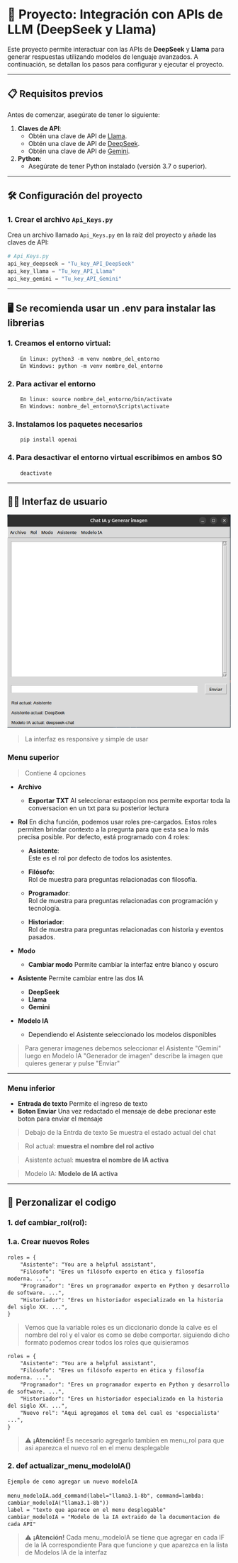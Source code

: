 # 🚀 Proyecto: Integración con APIs de LLM (DeepSeek y Llama)

Este proyecto permite interactuar con las APIs de **DeepSeek** y **Llama** para generar respuestas utilizando modelos de lenguaje avanzados. A continuación, se detallan los pasos para configurar y ejecutar el proyecto.

---

## 📋 Requisitos previos

Antes de comenzar, asegúrate de tener lo siguiente:

1. **Claves de API**:
    - Obtén una clave de API de [Llama](https://console.llamaapi.com/en/dashboard).
    - Obtén una clave de API de [DeepSeek](https://platform.deepseek.com/usage).
    - Obtén una clave de API de [Gemini](https://ai.google.dev/gemini-api/docs/api-key).
2. **Python**:
    - Asegúrate de tener Python instalado (versión 3.7 o superior).

---
## 🛠️ Configuración del proyecto

### 1. **Crear el archivo `Api_Keys.py`**
   Crea un archivo llamado `Api_Keys.py` en la raíz del proyecto y añade las claves de API:

   ```python
   # Api_Keys.py
   api_key_deepseek = "Tu_key_API_DeepSeek"
   api_key_llama = "Tu_key_API_Llama"
   api_key_gemini = "Tu_key_API_Gemini"
   ```
---
## 🖥️ Se recomienda usar un .env para instalar las librerias

### 1. **Creamos el entorno virtual:**
        En linux: python3 -m venv nombre_del_entorno
        En Windows: python -m venv nombre_del_entorno

### 2. **Para activar el entorno**
        En linux: source nombre_del_entorno/bin/activate
        En Windows: nombre_del_entorno\Scripts\activate
        
### 3. **Instalamos los paquetes necesarios**
        pip install openai

### 4. **Para desactivar el entorno virtual escribimos en ambos SO**
        deactivate

---
##  🧑‍💻 Interfaz de usuario

![alt text](image.png)

>La interfaz es responsive y simple de usar
### **Menu superior**
>Contiene 4 opciones
- **Archivo**
    - **Exportar TXT**
        Al seleccionar estaopcion nos permite exportar toda la conversacion en un txt para su posterior lectura
- **Rol**
    En dicha función, podemos usar roles pre-cargados. Estos roles permiten brindar contexto a la pregunta para que esta sea lo más precisa posible. Por defecto, está programado con 4 roles:

    - **Asistente**:  
    Este es el rol por defecto de todos los asistentes.

    - **Filósofo**:  
    Rol de muestra para preguntas relacionadas con filosofía.

    - **Programador**:  
    Rol de muestra para preguntas relacionadas con programación y tecnología.

    - **Historiador**:  
    Rol de muestra para preguntas relacionadas con historia y eventos pasados.

- **Modo**
    - **Cambiar modo**
    Permite cambiar la interfaz 
    entre blanco y oscuro

- **Asistente**
    Permite cambiar entre las dos IA
    - **DeepSeek**
    - **Llama**
    - **Gemini**

- **Modelo IA**
    - Dependiendo el Asistente seleccionado los modelos disponibles

> Para generar imagenes debemos seleccionar el Asistente "Gemini"
> luego en Modelo IA "Generador de imagen"
> describe la imagen que quieres generar y pulse "Enviar"
---
### **Menu inferior**
- **Entrada de texto**
    Permite el ingreso de texto
- **Boton Enviar**
    Una vez redactado el mensaje de debe precionar
    este boton para enviar el mensaje

>Debajo de la Entrda de texto
>Se muestra el estado actual del chat

>Rol actual: **muestra el nombre del rol activo**

>Asistente actual: **muestra el nombre de IA activa**

>Modelo IA: **Modelo de IA activa**

---
##  🔧 Perzonalizar el codigo

### **1. def cambiar_rol(rol):**

### **1.a. Crear nuevos Roles**
    roles = {
        "Asistente": "You are a helpful assistant",
        "Filósofo": "Eres un filósofo experto en ética y filosofía moderna. ...",
        "Programador": "Eres un programador experto en Python y desarrollo de software. ...",
        "Historiador": "Eres un historiador especializado en la historia del siglo XX. ...",
    }
>Vemos que la variable roles es un diccionario donde la calve es el nombre del rol
>y el valor es como se debe comportar. siguiendo dicho formato podemos crear todos los roles que quisieramos

    roles = {
        "Asistente": "You are a helpful assistant",
        "Filósofo": "Eres un filósofo experto en ética y filosofía moderna. ...",
        "Programador": "Eres un programador experto en Python y desarrollo de software. ...",
        "Historiador": "Eres un historiador especializado en la historia del siglo XX. ...",
        "Nuevo rol": "Aqui agregamos el tema del cual es 'especialista' ...",
    }
> ⚠️ **¡Atención!** 
> Es necesario agregarlo tambien en menu_rol para que asi aparezca el nuevo rol en el menu desplegable

### **2. def actualizar_menu_modeloIA()**
    Ejemplo de como agregar un nuevo modeloIA

    menu_modeloIA.add_command(label="llama3.1-8b", command=lambda: cambiar_modeloIA("llama3.1-8b"))
    label = "texto que aparece en el menu desplegable" 
    cambiar_modeloIA = "Modelo de la IA extraido de la documentacion de cada API"

> ⚠️ **¡Atención!** 
> Cada menu_modeloIA se tiene que agregar en cada IF de la IA correspondiente
> Para que funcione y que aparezca en la lista de Modelos IA de la interfaz